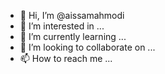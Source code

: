 - 👋 Hi, I’m @aissamahmodi
- 👀 I’m interested in ...
- 🌱 I’m currently learning ...
- 💞️ I’m looking to collaborate on ...
- 📫 How to reach me ...

<!---
aissamahmodi/aissamahmodi is a ✨ special ✨ repository because its `README.md` (this file) appears on your GitHub profile.
You can click the Preview link to take a look at your changes.
--->
